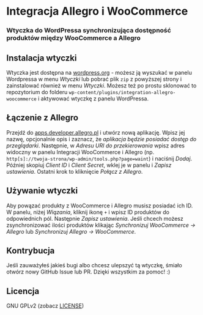 # Integracja Allegro i WooCommerce

### Wtyczka do WordPressa synchronizująca dostępność produktów między WooCommerce a Allegro

## Instalacja wtyczki

Wtyczka jest dostępna na [wordpress.org](https://wordpress.org/plugins/integration-allegro-woocommerce) - możesz ją wyszukać w panelu Wordpressa w menu _Wtyczki_ lub pobrać plik `zip` z powyższej strony i zainstalować również w menu _Wtyczki_. Możesz też po prostu sklonować to repozytorium do folderu `wp-content/plugins/integration-allegro-woocommerce` i aktywować wtyczkę z panelu WordPressa.

## Łączenie z Allegro

Przejdź do [apps.developer.allegro.pl](https://apps.developer.allegro.pl/) i utwórz nową aplikację. Wpisz jej nazwę, opcjonalnie opis i zaznacz, że _aplikacja będzie posiadać dostęp do przeglądarki_. Następnie, w _Adresu URI do przekierowania_ wpisz adres widoczny w panelu Integracji WooCommerce i Allegro (np. `http[s]://twoja-strona/wp-admin/tools.php?page=waint`) i naciśnij _Dodaj_. Później skopiuj _Client ID_ i _Client Secret_, wklej je w panelu i _Zapisz ustawienia_. Ostatni krok to kliknięcie _Połącz z Allegro_.

## Używanie wtyczki

Aby powązać produkty z WooCommerce i Allegro musisz posiadać ich ID. W panelu, niżej _Wiązania_, kliknij ikonę `+` i wpisz ID produktów do odpowiednich pól. Następnie _Zapisz ustawienia_. Jeśli chcech możesz zsynchronizować ilości produktów klikając _Synchronizuj WooCommerce -> Allegro_ lub _Synchronizuj Allegro -> WooCommerce_.

## Kontrybucja

Jeśli zauważyłeś jakieś bugi albo chcesz ulepszyć tą wtyczkę, śmiało otwórz nowy GitHub Issue lub PR. Dzięki wszystkim za pomoc! :)

## Licencja

GNU GPLv2 (zobacz [LICENSE](LICENSE))
